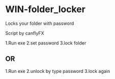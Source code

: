 # WIN-folder_locker
Locks your folder with password 

Script by canflyFX

1.Run exe
2.set password
3.lock folder

OR
--

1.Run exe
2.unlock by type password
3.lock again
